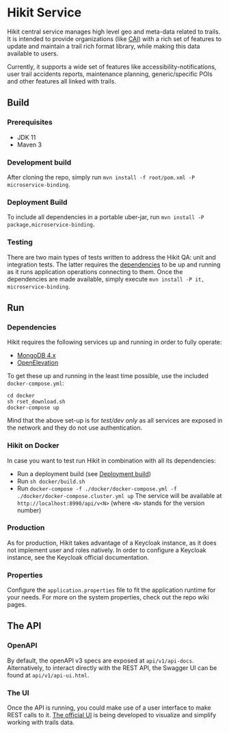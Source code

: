 # Hikit Service
Hikit central service manages high level geo and meta-data related to trails.
It is intended to provide organizations (like [CAI](https://www.cai.it/)) with a rich set of features to update and maintain a trail rich format library, while making this data available to users.

Currently, it supports a wide set of features like accessibility-notifications, user trail accidents reports, maintenance planning, generic/specific POIs and other features all linked with trails.

## Build
### Prerequisites
- JDK 11
- Maven 3

### Development build
After cloning the repo, simply run `mvn install -f root/pom.xml -P microservice-binding`.

### Deployment Build
To include all dependencies in a portable uber-jar, run `mvn install -P package,microservice-binding`.

### Testing
There are two main types of tests written to address the Hikit QA: unit and integration tests.
The latter requires the [dependencies](#Dependencies) to be up and running as it runs application operations connecting to them.
Once the dependencies are made available, simply execute `mvn install -P it, microservice-binding`. 

## Run

### Dependencies
Hikit requires the following services up and running in order to fully operate:
- [MongoDB 4.x](https://www.mongodb.com)
- [OpenElevation](https://open-elevation.com/)

To get these up and running in the least time possible, use the included `docker-compose.yml`:
```
cd docker
sh rset_download.sh
docker-compose up
```
Mind that the above set-up is for *test/dev only* as all services are exposed in the network and they do not
use authentication.

### Hikit on Docker
In case you want to test run Hikit in combination with all its dependencies:
- Run a deployment build (see [Deployment build](#Deployment-build))
- Run `sh docker/build.sh`
- Run `docker-compose -f ./docker/docker-compose.yml -f ./docker/docker-compose.cluster.yml up`
The service will be available at `http://localhost:8990/api/v<N>` (where `<N>` stands for the version number)

### Production
As for production, Hikit takes advantage of a Keycloak instance, as it does not implement user and roles natively.
In order to configure a Keycloak instance, see the Keycloak official documentation.

### Properties
Configure the `application.properties` file to fit the application runtime for your needs.
For more on the system properties, check out the repo wiki pages.

## The API

### OpenAPI
By default, the openAPI v3 specs are exposed at `api/v1/api-docs`.
Alternatively, to interact directly with the REST API, the Swagger UI can be found at `api/v1/api-ui.html`.

### The UI
Once the API is running, you could make use of a user interface to make REST calls to it.
[The official UI](https://github.com/loreV/SeC-Frontend) is being developed to visualize and simplify working with trails data.
